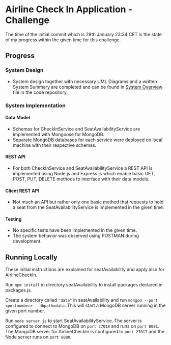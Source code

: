 # Airline Check In Application - Challenge
The time of the initial commit which is 29th January 23:34 CET is the state of my progress within the given time for this challenge.

## Progress

### System Design
- System design together with necessary UML Diagrams and a written System Summary are completed and can be found in [System Overview](https://github.com/anilsahin/airline-check-in/blob/master/SystemOverview.md) file in the code repository.

### System Implementation
#### Data Model
- Schemas for CheckInService and SeatAvailabilityService are implemented with Mongoose for MongoDB.
- Separate MongoDB databases for each service were deployed on local machine with their respective schemas.

#### REST API
- For both CheckInService and SeatAvailabilityService a REST API is implemented using Node.js and Express.js which enable basic GET, POST, PUT, DELETE methods to interface with their data models.

#### Client REST API
- Not much an API but rather only one basic method that requests to hold a seat from the SeatAvailabilityService is implemented in the given time.

#### Testing
- No specific tests have been implemented in the given time.
- The system behavior was observed using POSTMAN during development.

## Running Locally

These initial instructions are explained for seatAvailability and apply also for AirlineCheckIn.

Run `npm install` in directory seatAvailability to install packages declared in packages.js.

Create a directory called `"data"` in seatAvailability and run `mongod --port <portnumber> --dbpath=data`.
This will start a MongoDB server running in the given port number.

Run `node server.js` to start SeatAvailabilityService. The server is configured to connect to MongoDB on `port 27018` and runs on `port 8081`. The MongoDB server for AirlineCheckIn is configured to `port 27017` and the Node server runs on `port 8080`.
